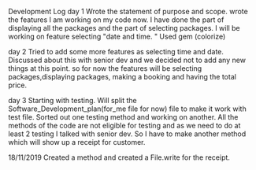 Development Log
day 1
Wrote the statement of purpose and scope.
wrote the features
I am working on my code now. I have done the part of displaying all the packages and the part of selecting packages.
I will be working on feature selecting "date and time. "
Used gem (colorize)

day 2 
Tried to add some more features as selecting time and date. Discussed about this with senior dev and we decided not to add any new things at this point. so for now the features will be selecting packages,displaying packages, making a booking and having the  total price.

day 3 
Starting with testing.
Will split the Software_Development_plan(for_me file for now) file to make it work with test file. 
Sorted out one testing method and working on another.
All the methods of the code are not eligible for testing and as we need to do at least 2 testing I talked with senior dev.
So I have to make another method which will show up a receipt for customer.

18/11/2019
Created a method and created a File.write for the receipt.

